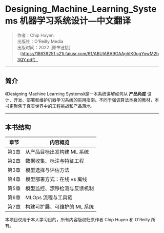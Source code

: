 # Designing_Machine_Learning_Systems 机器学习系统设计—中文翻译


> 作者：Chip Huyen  
> 出版社：O'Reilly Media  
> 出版时间：2022
> [原书链接]（https://18636251.s21i.faiusr.com/61/ABUIABA9GAAghIK0ugYowM2h3QY.pdf）

---

## 简介

《Designing Machine Learning Systems》是一本系统讲解如何从 **产品角度** 设计、开发、部署和维护机器学习系统的实用指南。不同于强调算法本身的教材，本书更聚焦于真实世界中的工程挑战和产品落地。

---

## 本书结构

| 章节 | 内容概览 |
|------|-----------|
| 第1章 | 从产品目标出发构建 ML 系统 |
| 第2章 | 数据收集、标注与特征工程 |
| 第3章 | 模型选择与评估方法 |
| 第4章 | 模型部署方式：在线 vs 离线 |
| 第5章 | 模型监控、漂移检测与反馈机制 |
| 第6章 | MLOps 流程与工具链 |
| 第7章 | 构建可扩展、可维护的 ML 系统 |


本项目仅用于本人学习目的，所有内容版权归原作者 Chip Huyen 和 O'Reilly 所有。


